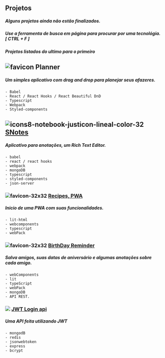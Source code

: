 <!-- ![banner](https://user-images.githubusercontent.com/88716893/164410744-1de53f9a-719d-4955-83b5-5f6787401786.png) -->

## Projetos

##### Alguns projetos ainda não estão finalizados.

##### Use a ferramenta de busca em página para procurar por uma tecnológia. [ CTRL + F ]

##### **_Projetos listados do ultimo para o primeiro_**



## ![favicon](./05_planner/public/favicon/icons8-lista-de-ingredientes-40.png) Planner

##### **Um simples aplicativo com drag and drop para planejar seus afazeres.**

    - Babel
    - React / React Hooks / React Beautiful DnD
    - Typescript
    - Webpack
    - Styled-components

## ![icons8-notebook-justicon-lineal-color-32](https://user-images.githubusercontent.com/88716893/166608554-33f3d8fb-1b1a-4414-8fa5-3b2b52dca1f9.png) [**SNotes**](./04_s_notes/)

##### Aplicativo para anotações, um Rich Text Editor.

    - babel
    - react / react hooks
    - webpack
    - mongoDB
    - typescript
    - styled-components
    - json-server

### ![favicon-32x32](https://user-images.githubusercontent.com/88716893/166608701-67e46550-6551-407d-a68f-997ddc4f5204.png) [Recipes, PWA](./03_Recipes_Notebook/)

##### Inicio de uma PWA com suas funcionalidades.

    - lit-html
    - webcomponents
    - typescript
    - webPack

### ![favicon-32x32](https://user-images.githubusercontent.com/88716893/166608816-45ad7903-c116-420c-b85e-24a976e177a4.png) [BirthDay Reminder](./02_Birthday_Reminder/)

##### Salva amigos, suas datas de aniversário e algumas anotações sobre cada amigo.

    - webComponents
    - lit
    - typeScript
    - webPack
    - mongoDB
    - API REST.

### <img src="https://img.icons8.com/bubbles/32/000000/lock-2.png"/> [JWT Login api](./01_Authentication_JWT/)

##### Uma API feita utilizando JWT

    - mongodB
    - redis
    - jsonwebtoken
    - express
    - bcrypt

